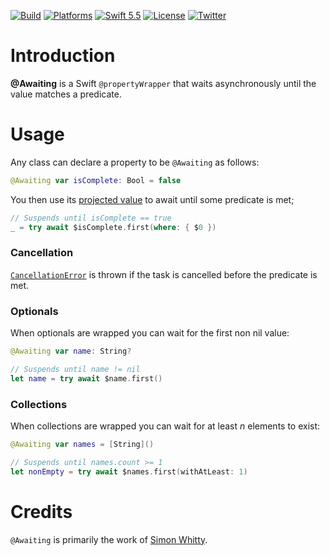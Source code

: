 [![Build](https://github.com/swhitty/Awaiting/actions/workflows/build.yml/badge.svg)](https://github.com/swhitty/Awaiting/actions/workflows/build.yml)
[![Platforms](https://img.shields.io/badge/platforms-iOS%20|%20Mac%20|%20Linux-lightgray.svg)]()
[![Swift 5.5](https://img.shields.io/badge/swift-5.5-red.svg?style=flat)](https://developer.apple.com/swift)
[![License](https://img.shields.io/badge/license-MIT-lightgrey.svg)](https://opensource.org/licenses/MIT)
[![Twitter](https://img.shields.io/badge/twitter-@simonwhitty-blue.svg)](http://twitter.com/simonwhitty)

# Introduction

**@Awaiting** is a Swift `@propertyWrapper` that waits asynchronously until the value matches a predicate.

# Usage

Any class can declare a property to be `@Awaiting` as follows:

```swift
@Awaiting var isComplete: Bool = false
```

You then use its [projected value](https://docs.swift.org/swift-book/LanguageGuide/Properties.html#ID619) to await until some predicate is met;

```swift
// Suspends until isComplete == true
_ = try await $isComplete.first(where: { $0 })
```

### Cancellation

[`CancellationError`](https://developer.apple.com/documentation/swift/cancellationerror) is thrown if the task is cancelled before the predicate is met.

### Optionals

When optionals are wrapped you can wait for the first non nil value:

```swift
@Awaiting var name: String?

// Suspends until name != nil
let name = try await $name.first()
```

### Collections

When collections are wrapped you can wait for at least _n_ elements to exist:

```swift
@Awaiting var names = [String]()

// Suspends until names.count >= 1
let nonEmpty = try await $names.first(withAtLeast: 1)
```

# Credits

`@Awaiting` is primarily the work of [Simon Whitty](https://github.com/swhitty).
